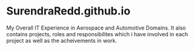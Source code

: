 # SurendraRedd.github.io
My Overall IT Experience in Aerospace and Automotive Domains. It also contains projects, roles and responsibilites which i have involved in each project as well as the acheivements in work.

